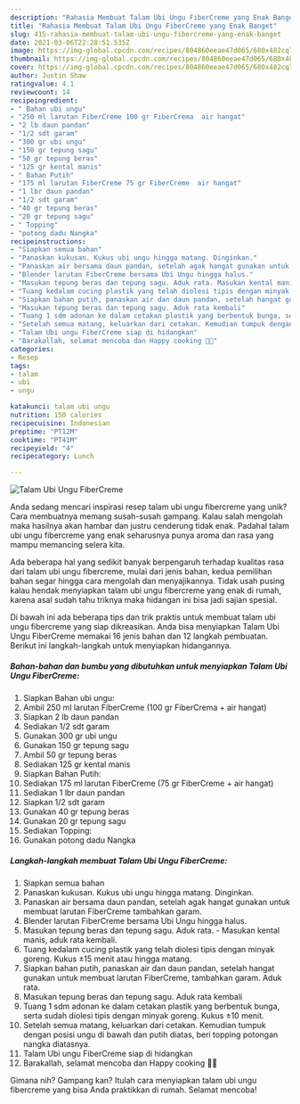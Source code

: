 ```yaml
---
description: "Rahasia Membuat Talam Ubi Ungu FiberCreme yang Enak Banget"
title: "Rahasia Membuat Talam Ubi Ungu FiberCreme yang Enak Banget"
slug: 415-rahasia-membuat-talam-ubi-ungu-fibercreme-yang-enak-banget
date: 2021-03-06T22:28:51.535Z
image: https://img-global.cpcdn.com/recipes/804860eeae47d065/680x482cq70/talam-ubi-ungu-fibercreme-foto-resep-utama.jpg
thumbnail: https://img-global.cpcdn.com/recipes/804860eeae47d065/680x482cq70/talam-ubi-ungu-fibercreme-foto-resep-utama.jpg
cover: https://img-global.cpcdn.com/recipes/804860eeae47d065/680x482cq70/talam-ubi-ungu-fibercreme-foto-resep-utama.jpg
author: Justin Shaw
ratingvalue: 4.1
reviewcount: 14
recipeingredient:
- " Bahan ubi ungu"
- "250 ml larutan FiberCreme 100 gr FiberCrema  air hangat"
- "2 lb daun pandan"
- "1/2 sdt garam"
- "300 gr ubi ungu"
- "150 gr tepung sagu"
- "50 gr tepung beras"
- "125 gr kental manis"
- " Bahan Putih"
- "175 ml larutan FiberCreme 75 gr FiberCreme  air hangat"
- "1 lbr daun pandan"
- "1/2 sdt garam"
- "40 gr tepung beras"
- "20 gr tepung sagu"
- " Topping"
- "potong dadu Nangka"
recipeinstructions:
- "Siapkan semua bahan"
- "Panaskan kukusan. Kukus ubi ungu hingga matang. Dinginkan."
- "Panaskan air bersama daun pandan, setelah agak hangat gunakan untuk membuat larutan FiberCreme tambahkan garam."
- "Blender larutan FiberCreme bersama Ubi Ungu hingga halus."
- "Masukan tepung beras dan tepung sagu. Aduk rata. Masukan kental manis, aduk rata kembali."
- "Tuang kedalam cucing plastik yang telah diolesi tipis dengan minyak goreng. Kukus ±15 menit atau hingga matang."
- "Siapkan bahan putih, panaskan air dan daun pandan, setelah hangat gunakan untuk membuat larutan FiberCreme, tambahkan garam. Aduk rata."
- "Masukan tepung beras dan tepung sagu. Aduk rata kembali"
- "Tuang 1 sdm adonan ke dalam cetakan plastik yang berbentuk bunga, serta sudah diolesi tipis dengan minyak goreng. Kukus ±10 menit."
- "Setelah semua matang, keluarkan dari cetakan. Kemudian tumpuk dengan posisi ungu di bawah dan putih diatas, beri topping potongan nangka diatasnya."
- "Talam Ubi ungu FiberCreme siap di hidangkan"
- "Barakallah, selamat mencoba dan Happy cooking 🤗😘"
categories:
- Resep
tags:
- talam
- ubi
- ungu

katakunci: talam ubi ungu 
nutrition: 150 calories
recipecuisine: Indonesian
preptime: "PT12M"
cooktime: "PT41M"
recipeyield: "4"
recipecategory: Lunch

---
```



![Talam Ubi Ungu FiberCreme](https://img-global.cpcdn.com/recipes/804860eeae47d065/680x482cq70/talam-ubi-ungu-fibercreme-foto-resep-utama.jpg)

Anda sedang mencari inspirasi resep talam ubi ungu fibercreme yang unik? Cara membuatnya memang susah-susah gampang. Kalau salah mengolah maka hasilnya akan hambar dan justru cenderung tidak enak. Padahal talam ubi ungu fibercreme yang enak seharusnya punya aroma dan rasa yang mampu memancing selera kita.



Ada beberapa hal yang sedikit banyak berpengaruh terhadap kualitas rasa dari talam ubi ungu fibercreme, mulai dari jenis bahan, kedua pemilihan bahan segar hingga cara mengolah dan menyajikannya. Tidak usah pusing kalau hendak menyiapkan talam ubi ungu fibercreme yang enak di rumah, karena asal sudah tahu triknya maka hidangan ini bisa jadi sajian spesial.


Di bawah ini ada beberapa tips dan trik praktis untuk membuat talam ubi ungu fibercreme yang siap dikreasikan. Anda bisa menyiapkan Talam Ubi Ungu FiberCreme memakai 16 jenis bahan dan 12 langkah pembuatan. Berikut ini langkah-langkah untuk menyiapkan hidangannya.

<!--inarticleads1-->

##### Bahan-bahan dan bumbu yang dibutuhkan untuk menyiapkan Talam Ubi Ungu FiberCreme:

1. Siapkan  Bahan ubi ungu:
1. Ambil 250 ml larutan FiberCreme (100 gr FiberCrema + air hangat)
1. Siapkan 2 lb daun pandan
1. Sediakan 1/2 sdt garam
1. Gunakan 300 gr ubi ungu
1. Gunakan 150 gr tepung sagu
1. Ambil 50 gr tepung beras
1. Sediakan 125 gr kental manis
1. Siapkan  Bahan Putih:
1. Sediakan 175 ml larutan FiberCreme (75 gr FiberCreme + air hangat)
1. Sediakan 1 lbr daun pandan
1. Siapkan 1/2 sdt garam
1. Gunakan 40 gr tepung beras
1. Gunakan 20 gr tepung sagu
1. Sediakan  Topping:
1. Gunakan potong dadu Nangka




<!--inarticleads2-->

##### Langkah-langkah membuat Talam Ubi Ungu FiberCreme:

1. Siapkan semua bahan
1. Panaskan kukusan. Kukus ubi ungu hingga matang. Dinginkan.
1. Panaskan air bersama daun pandan, setelah agak hangat gunakan untuk membuat larutan FiberCreme tambahkan garam.
1. Blender larutan FiberCreme bersama Ubi Ungu hingga halus.
1. Masukan tepung beras dan tepung sagu. Aduk rata. - Masukan kental manis, aduk rata kembali.
1. Tuang kedalam cucing plastik yang telah diolesi tipis dengan minyak goreng. Kukus ±15 menit atau hingga matang.
1. Siapkan bahan putih, panaskan air dan daun pandan, setelah hangat gunakan untuk membuat larutan FiberCreme, tambahkan garam. Aduk rata.
1. Masukan tepung beras dan tepung sagu. Aduk rata kembali
1. Tuang 1 sdm adonan ke dalam cetakan plastik yang berbentuk bunga, serta sudah diolesi tipis dengan minyak goreng. Kukus ±10 menit.
1. Setelah semua matang, keluarkan dari cetakan. Kemudian tumpuk dengan posisi ungu di bawah dan putih diatas, beri topping potongan nangka diatasnya.
1. Talam Ubi ungu FiberCreme siap di hidangkan
1. Barakallah, selamat mencoba dan Happy cooking 🤗😘




Gimana nih? Gampang kan? Itulah cara menyiapkan talam ubi ungu fibercreme yang bisa Anda praktikkan di rumah. Selamat mencoba!
